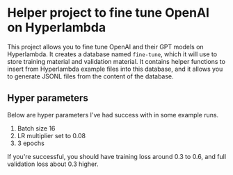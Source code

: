 # Helper project to fine tune OpenAI on Hyperlambda

This project allows you to fine tune OpenAI and their GPT models on Hyperlambda. It creates a database named `fine-tune`, which it will use to store training material and validation material. It contains helper functions to insert from Hyperlambda example files into this database, and it allows you to generate JSONL files from the content of the database.

## Hyper parameters

Below are hyper parameters I've had success with in some example runs.

1. Batch size 16
2. LR multiplier set to 0.08
3. 3 epochs

If you're successful, you should have training loss around 0.3 to 0.6, and full validation loss about 0.3 higher.

